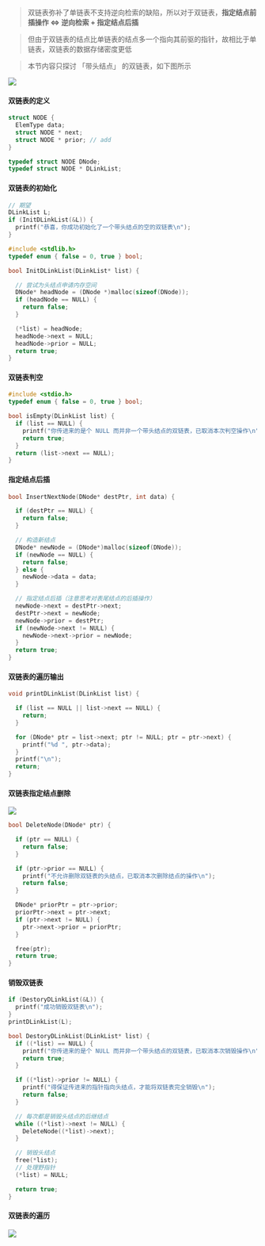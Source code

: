 > 双链表弥补了单链表不支持逆向检索的缺陷，所以对于双链表，**指定结点前插操作 <=> 逆向检索 + 指定结点后插**

> 但由于双链表的结点比单链表的结点多一个指向其前驱的指针，故相比于单链表，双链表的数据存储密度更低

> 本节内容只探讨 「带头结点」 的双链表，如下图所示

![](https://gitee.com/pj-l/imgs-1/raw/master/screenShot/image-20220121214920178.png)

#### 双链表的定义

```c
struct NODE {
  ElemType data;
  struct NODE * next;
  struct NODE * prior; // add
}

typedef struct NODE DNode;
typedef struct NODE * DLinkList;
```

#### 双链表的初始化

```c
// 期望
DLinkList L;
if (InitDLinkList(&L)) {
  printf("恭喜，你成功初始化了一个带头结点的空的双链表\n");
}
```

```c
#include <stdlib.h>
typedef enum { false = 0, true } bool;

bool InitDLinkList(DLinkList* list) {

  // 尝试为头结点申请内存空间
  DNode* headNode = (DNode *)malloc(sizeof(DNode));
  if (headNode == NULL) {
    return false;
  }

  (*list) = headNode;
  headNode->next = NULL;
  headNode->prior = NULL;
  return true;
}
```

#### 双链表判空

```c
#include <stdio.h>
typedef enum { false = 0, true } bool;

bool isEmpty(DLinkList list) {
  if (list == NULL) {
    printf("你传进来的是个 NULL 而并非一个带头结点的双链表，已取消本次判空操作\n");
    return true;
  }
  return (list->next == NULL);
}
```

#### 指定结点后插

```c
bool InsertNextNode(DNode* destPtr, int data) {

  if (destPtr == NULL) {
    return false;
  }

  // 构造新结点
  DNode* newNode = (DNode*)malloc(sizeof(DNode));
  if (newNode == NULL) {
    return false;
  } else {
    newNode->data = data;
  }

  // 指定结点后插（注意思考对表尾结点的后插操作）
  newNode->next = destPtr->next;
  destPtr->next = newNode;
  newNode->prior = destPtr;
  if (newNode->next != NULL) {
    newNode->next->prior = newNode;
  }
  return true;
}
```

#### 双链表的遍历输出

```c
void printDLinkList(DLinkList list) {

  if (list == NULL || list->next == NULL) {
    return;
  }

  for (DNode* ptr = list->next; ptr != NULL; ptr = ptr->next) {
    printf("%d ", ptr->data);
  }
  printf("\n");
  return;
}
```

#### 双链表指定结点删除

<img src="https://gitee.com/pj-l/imgs-1/raw/master/screenShot/deleteDNode.png"></img>

```c
bool DeleteNode(DNode* ptr) {

  if (ptr == NULL) {
    return false;
  }

  if (ptr->prior == NULL) {
    printf("不允许删除双链表的头结点，已取消本次删除结点的操作\n");
    return false;
  }

  DNode* priorPtr = ptr->prior;
  priorPtr->next = ptr->next;
  if (ptr->next != NULL) {
    ptr->next->prior = priorPtr;
  }

  free(ptr);
  return true;
}
```

#### 销毁双链表

```c
if (DestoryDLinkList(&L)) {
  printf("成功销毁双链表\n");
}
printDLinkList(L);
```

```c
bool DestoryDLinkList(DLinkList* list) {
  if ((*list) == NULL) {
    printf("你传进来的是个 NULL 而并非一个带头结点的双链表，已取消本次销毁操作\n");
    return true;
  }

  if ((*list)->prior != NULL) {
    printf("得保证传进来的指针指向头结点，才能将双链表完全销毁\n");
    return false;
  }

  // 每次都是销毁头结点的后继结点
  while ((*list)->next != NULL) {
    DeleteNode((*list)->next);
  }

  // 销毁头结点
  free(*list);
  // 处理野指针
  (*list) = NULL;

  return true;
}
```

#### 双链表的遍历

![](https://gitee.com/pj-l/imgs-1/raw/master/screenShot/image-20220122113157205.png)
